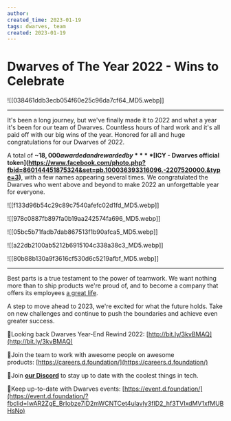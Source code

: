 ```yaml
---
author: 
created_time: 2023-01-19
tags: dwarves, team
created: 2023-01-19
---
```


# Dwarves of The Year 2022 - Wins to Celebrate 

![[038461ddb3ecb054f60e25c96da7cf64_MD5.webp]]

---

It's been a long journey, but we've finally made it to 2022 and what a year it's been for our team of Dwarves. Countless hours of hard work and it's all paid off with our big wins of the year. Honored for all and huge congratulations for our Dwarves of 2022. 

A total of **~$18,000 awarded and rewarded by ****[$ICY - Dwarves official token](https://www.facebook.com/photo.php?fbid=860144451875324&set=pb.100036393316096.-2207520000.&type=3)**, with a few names appearing several times. We congratulated the Dwarves who went above and beyond to make 2022 an unforgettable year for everyone.


![[f133d96b54c29c89c7540afefc02d1fd_MD5.webp]]


![[978c0887fb897fa0b19aa242574fa696_MD5.webp]]


![[05bc5b71fadb7dab867513f1b90afca5_MD5.webp]]


![[a22db2100ab5212b6915104c338a38c3_MD5.webp]]


![[80b88b130a9f3616cf530d6c5219afbf_MD5.webp]]


---

Best parts is a true testament to the power of teamwork. We want nothing more than to ship products we're proud of, and to become a company that offers its employees [a great life](/e81775f35519409c8f274107b7ac8f9b). 

A step to move ahead to 2023, we're excited for what the future holds. Take on new challenges and continue to push the boundaries and achieve even greater success.


📍Looking back Dwarves Year-End Rewind 2022: [http://bit.ly/3kvBMAQ](http://bit.ly/3kvBMAQ)

📍Join the team to work with awesome people on awesome products: [https://careers.d.foundation/](https://careers.d.foundation/)

📍Join **[our Discord](https://discord.gg/dwarvesv)** to stay up to date with the coolest things in tech.

📍Keep up-to-date with Dwarves events: [https://event.d.foundation/](https://event.d.foundation/?fbclid=IwAR2ZgE_BrIobze7iD2mWCNTCet4ulavIy3fID2_hf3TVIxdMV1xfMUBHsNo)
